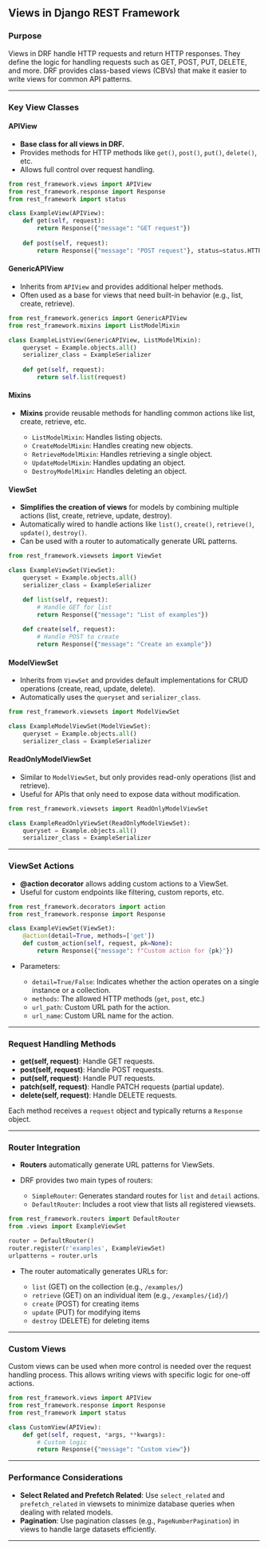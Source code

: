 ## Views in Django REST Framework

### Purpose

Views in DRF handle HTTP requests and return HTTP responses. They define the logic for handling requests such as GET, POST, PUT, DELETE, and more. DRF provides class-based views (CBVs) that make it easier to write views for common API patterns.

---

### Key View Classes

#### APIView

* **Base class for all views in DRF.**
* Provides methods for HTTP methods like `get()`, `post()`, `put()`, `delete()`, etc.
* Allows full control over request handling.

```python
from rest_framework.views import APIView
from rest_framework.response import Response
from rest_framework import status

class ExampleView(APIView):
    def get(self, request):
        return Response({"message": "GET request"})
    
    def post(self, request):
        return Response({"message": "POST request"}, status=status.HTTP_201_CREATED)
```

#### GenericAPIView

* Inherits from `APIView` and provides additional helper methods.
* Often used as a base for views that need built-in behavior (e.g., list, create, retrieve).

```python
from rest_framework.generics import GenericAPIView
from rest_framework.mixins import ListModelMixin

class ExampleListView(GenericAPIView, ListModelMixin):
    queryset = Example.objects.all()
    serializer_class = ExampleSerializer
    
    def get(self, request):
        return self.list(request)
```

#### Mixins

* **Mixins** provide reusable methods for handling common actions like list, create, retrieve, etc.

  * `ListModelMixin`: Handles listing objects.
  * `CreateModelMixin`: Handles creating new objects.
  * `RetrieveModelMixin`: Handles retrieving a single object.
  * `UpdateModelMixin`: Handles updating an object.
  * `DestroyModelMixin`: Handles deleting an object.

#### ViewSet

* **Simplifies the creation of views** for models by combining multiple actions (list, create, retrieve, update, destroy).
* Automatically wired to handle actions like `list()`, `create()`, `retrieve()`, `update()`, `destroy()`.
* Can be used with a router to automatically generate URL patterns.

```python
from rest_framework.viewsets import ViewSet

class ExampleViewSet(ViewSet):
    queryset = Example.objects.all()
    serializer_class = ExampleSerializer

    def list(self, request):
        # Handle GET for list
        return Response({"message": "List of examples"})
    
    def create(self, request):
        # Handle POST to create
        return Response({"message": "Create an example"})
```

#### ModelViewSet

* Inherits from `ViewSet` and provides default implementations for CRUD operations (create, read, update, delete).
* Automatically uses the `queryset` and `serializer_class`.

```python
from rest_framework.viewsets import ModelViewSet

class ExampleModelViewSet(ModelViewSet):
    queryset = Example.objects.all()
    serializer_class = ExampleSerializer
```

#### ReadOnlyModelViewSet

* Similar to `ModelViewSet`, but only provides read-only operations (list and retrieve).
* Useful for APIs that only need to expose data without modification.

```python
from rest_framework.viewsets import ReadOnlyModelViewSet

class ExampleReadOnlyViewSet(ReadOnlyModelViewSet):
    queryset = Example.objects.all()
    serializer_class = ExampleSerializer
```

---

### ViewSet Actions

* **@action decorator** allows adding custom actions to a ViewSet.
* Useful for custom endpoints like filtering, custom reports, etc.

```python
from rest_framework.decorators import action
from rest_framework.response import Response

class ExampleViewSet(ViewSet):
    @action(detail=True, methods=['get'])
    def custom_action(self, request, pk=None):
        return Response({"message": f"Custom action for {pk}"})
```

* Parameters:

  * `detail=True/False`: Indicates whether the action operates on a single instance or a collection.
  * `methods`: The allowed HTTP methods (`get`, `post`, etc.)
  * `url_path`: Custom URL path for the action.
  * `url_name`: Custom URL name for the action.

---

### Request Handling Methods

* **get(self, request)**: Handle GET requests.
* **post(self, request)**: Handle POST requests.
* **put(self, request)**: Handle PUT requests.
* **patch(self, request)**: Handle PATCH requests (partial update).
* **delete(self, request)**: Handle DELETE requests.

Each method receives a `request` object and typically returns a `Response` object.

---

### Router Integration

* **Routers** automatically generate URL patterns for ViewSets.
* DRF provides two main types of routers:

  * `SimpleRouter`: Generates standard routes for `list` and `detail` actions.
  * `DefaultRouter`: Includes a root view that lists all registered viewsets.

```python
from rest_framework.routers import DefaultRouter
from .views import ExampleViewSet

router = DefaultRouter()
router.register(r'examples', ExampleViewSet)
urlpatterns = router.urls
```

* The router automatically generates URLs for:

  * `list` (GET) on the collection (e.g., `/examples/`)
  * `retrieve` (GET) on an individual item (e.g., `/examples/{id}/`)
  * `create` (POST) for creating items
  * `update` (PUT) for modifying items
  * `destroy` (DELETE) for deleting items

---

### Custom Views

Custom views can be used when more control is needed over the request handling process. This allows writing views with specific logic for one-off actions.

```python
from rest_framework.views import APIView
from rest_framework.response import Response
from rest_framework import status

class CustomView(APIView):
    def get(self, request, *args, **kwargs):
        # Custom logic
        return Response({"message": "Custom view"})
```

---

### Performance Considerations

* **Select Related and Prefetch Related**: Use `select_related` and `prefetch_related` in viewsets to minimize database queries when dealing with related models.
* **Pagination**: Use pagination classes (e.g., `PageNumberPagination`) in views to handle large datasets efficiently.

---
